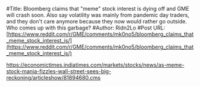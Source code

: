#Title: Bloomberg claims that "meme" stock interest is dying off and GME will crash soon. Also say volatility was mainly from pandemic day traders, and they don't care anymore because they now would rather go outside. Who comes up with this garbage?
#Author: Ridn2Lo
#Post URL: [https://www.reddit.com/r/GME/comments/mk0no5/bloomberg_claims_that_meme_stock_interest_is/](https://www.reddit.com/r/GME/comments/mk0no5/bloomberg_claims_that_meme_stock_interest_is/)


https://economictimes.indiatimes.com/markets/stocks/news/as-meme-stock-mania-fizzles-wall-street-sees-big-reckoning/articleshow/81894680.cms